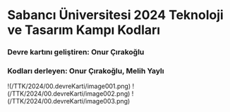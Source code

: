 # Sabancı Üniversitesi 2024 Teknoloji ve Tasarım Kampı Kodları
### Devre kartını geliştiren: Onur Çırakoğlu
### Kodları derleyen: Onur Çırakoğlu, Melih Yaylı

!(/TTK/2024/00.devreKarti/image001.png)
!(/TTK/2024/00.devreKarti/image002.png)
!(/TTK/2024/00.devreKarti/image003.png)
